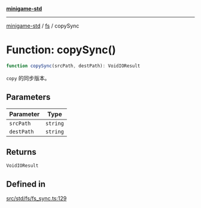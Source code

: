 [**minigame-std**](../../../README.md)

***

[minigame-std](../../../README.md) / [fs](../README.md) / copySync

# Function: copySync()

```ts
function copySync(srcPath, destPath): VoidIOResult
```

`copy` 的同步版本。

## Parameters

| Parameter | Type |
| ------ | ------ |
| `srcPath` | `string` |
| `destPath` | `string` |

## Returns

`VoidIOResult`

## Defined in

[src/std/fs/fs\_sync.ts:129](https://github.com/JiangJie/minigame-std/blob/eeac001add8ab13d21bab6e48cf53f07cd0a9aad/src/std/fs/fs_sync.ts#L129)
